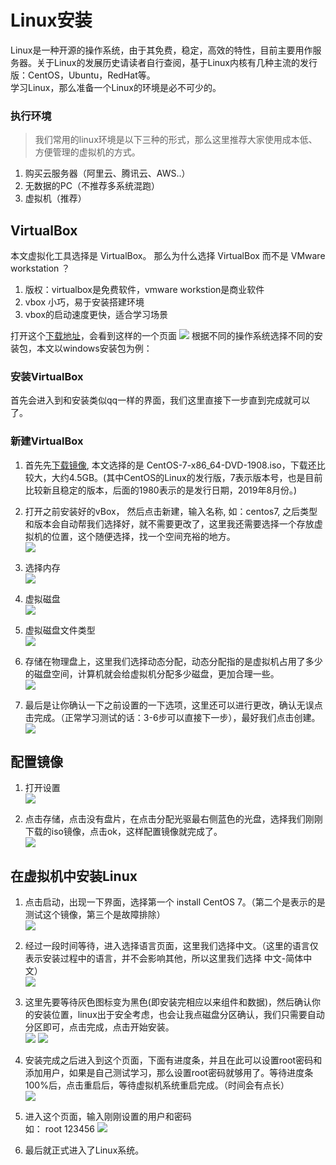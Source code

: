 # Linux安装
Linux是一种开源的操作系统，由于其免费，稳定，高效的特性，目前主要用作服务器。关于Linux的发展历史请读者自行查阅，基于Linux内核有几种主流的发行版：CentOS，Ubuntu，RedHat等。<br />
学习Linux，那么准备一个Linux的环境是必不可少的。

### 执行环境
> 我们常用的linux环境是以下三种的形式，那么这里推荐大家使用成本低、方便管理的虚拟机的方式。
1. 购买云服务器（阿里云、腾讯云、AWS..）
2. 无数据的PC（不推荐多系统混跑）
3. 虚拟机（推荐）

## VirtualBox
本文虚拟化工具选择是 VirtualBox。
那么为什么选择 VirtualBox 而不是 VMware workstation ？

1. 版权：virtualbox是免费软件，vmware workstion是商业软件
2. vbox 小巧，易于安装搭建环境
3. vbox的启动速度更快，适合学习场景

打开这个[下载地址](https://www.virtualbox.org/wiki/Downloads)，会看到这样的一个页面
![](./images/downloadVbs.jpg)
根据不同的操作系统选择不同的安装包，本文以windows安装包为例：

### 安装VirtualBox
首先会进入到和安装类似qq一样的界面，我们这里直接下一步直到完成就可以了。


### 新建VirtualBox
1. 首先先[下载镜像](http://mirrors.neusoft.edu.cn/centos/7.7.1908/isos/x86_64/), 本文选择的是 CentOS-7-x86_64-DVD-1908.iso，下载还比较大，大约4.5GB。(其中CentOS的Linux的发行版，7表示版本号，也是目前比较新且稳定的版本，后面的1980表示的是发行日期，2019年8月份。)
2. 打开之前安装好的vBox， 然后点击新建，输入名称, 如：centos7, 之后类型和版本会自动帮我们选择好，就不需要更改了，这里我还需要选择一个存放虚拟机的位置，这个随便选择，找一个空间充裕的地方。<br />
![](./images/Vbox_dashboard.jpg)

3. 选择内存<br />
![](./images/vbx_memory.jpg)

4. 虚拟磁盘<br />
![](./images/vbx_disk.jpg)

5. 虚拟磁盘文件类型<br />
![](./images/vbx_disk_type.jpg)

6. 存储在物理盘上，这里我们选择动态分配，动态分配指的是虚拟机占用了多少的磁盘空间，计算机就会给虚拟机分配多少磁盘，更加合理一些。<br />
![](./images/vbx_disk_dymc.jpg)

7. 最后是让你确认一下之前设置的一下选项，这里还可以进行更改，确认无误点击完成。（正常学习测试的话：3-6步可以直接下一步），最好我们点击创建。<br />
![](./images/vbx_over.jpg)

## 配置镜像
1. 打开设置<br />
![](./images/vbx_config.jpg)

2. 点击存储，点击没有盘片，在点击分配光驱最右侧蓝色的光盘，选择我们刚刚下载的iso镜像，点击ok，这样配置镜像就完成了。<br />
![](./images/vbx_addIso.jpg)

## 在虚拟机中安装Linux
1. 点击启动，出现一下界面，选择第一个 install CentOS 7。（第二个是表示的是测试这个镜像，第三个是故障排除）<br />
![](./images/linux_install.jpg)

2. 经过一段时间等待，进入选择语言页面，这里我们选择中文。（这里的语言仅表示安装过程中的语言，并不会影响其他，所以这里我们选择 中文-简体中文）<br />
![](./images/linux_lang.jpg)

3. 这里先要等待灰色图标变为黑色(即安装完相应以来组件和数据)，然后确认你的安装位置，linux出于安全考虑，也会让我点磁盘分区确认，我们只需要自动分区即可，点击完成，点击开始安装。<br />
![](./images/linux_desc.png)
![](./images/linux_desc_disk.png)

4. 安装完成之后进入到这个页面，下面有进度条，并且在此可以设置root密码和添加用户，如果是自己测试学习，那么设置root密码就够用了。等待进度条100%后，点击重启后，等待虚拟机系统重启完成。（时间会有点长）<br />
![](./images/linux_user.png)

5. 进入这个页面，输入刚刚设置的用户和密码<br />
如：
root
123456
![](./images/linux_dos.png)

6. 最后就正式进入了Linux系统。<br />


